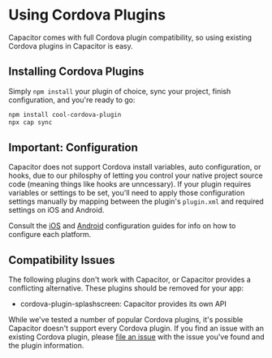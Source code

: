 # Using Cordova Plugins

Capacitor comes with full Cordova plugin compatibility, so using existing Cordova plugins in Capacitor is easy.

## Installing Cordova Plugins

Simply `npm install` your plugin of choice, sync your project, finish configuration, and you're ready to go:

```bash
npm install cool-cordova-plugin
npx cap sync
```

## Important: Configuration 

Capacitor does not support Cordova install variables, auto configuration, or hooks, due to our philosphy of letting you control your native project source code (meaning things like hooks are unncessary). If your plugin requires variables or settings to be set, you'll need to apply those configuration settings manually by mapping between the plugin's `plugin.xml` and required settings on iOS and Android.

Consult the [iOS](../ios/configuration) and [Android](../android/configuration) configuration guides for info on how to configure each platform.

## Compatibility Issues

The following plugins don't work with Capacitor, or Capacitor provides a conflicting alternative. These plugins should be removed for your app:

- cordova-plugin-splashscreen: Capacitor provides its own API


While we've tested a number of popular Cordova plugins, it's possible Capacitor doesn't support every Cordova plugin. If you find an issue with an existing Cordova plugin, please [file an issue](https://github.com/ionic-team/capacitor/issues/new) with the issue you've found and the plugin information.